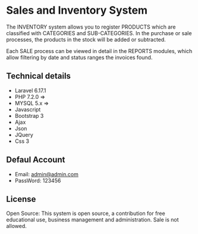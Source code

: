 
# Sales and Inventory System

The INVENTORY system allows you to register PRODUCTS which are classified with CATEGORIES and SUB-CATEGORIES. In the purchase or sale processes, the products in the stock will be added or subtracted.

Each SALE process can be viewed in detail in the REPORTS modules, which allow filtering by date and status ranges the invoices found.


## Technical details

* Laravel 6.17.1
* PHP 7.2.0 =>
* MYSQL 5.x =>
* Javascript
* Bootstrap 3
* Ajax
* Json
* JQuery
* Css 3

## Defaul Account
* Email: admin@admin.com
* PassWord: 123456

## License
Open Source: This system is open source, a contribution for free educational use, business management and administration. Sale is not allowed.
